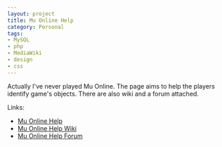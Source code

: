 ```yaml
---
layout: project
title: Mu Online Help
category: Personal
tags:
- MySQL
- php
- MediaWiki
- design
- css
---
```


Actually I've never played Mu Online. The page aims to help the players identify game's objects. There are also wiki and a forum attached.

Links:

* [Mu Online Help](http://muonlinehelp.com)
* [Mu Online Help Wiki](http://wiki.muonlinehelp.com)
* [Mu Online Help Forum](http://forum.muonlinehelp.com)

